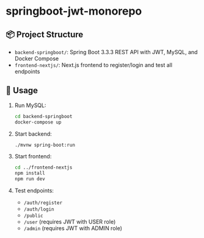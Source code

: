 
# springboot-jwt-monorepo

## 📦 Project Structure

- `backend-springboot/`: Spring Boot 3.3.3 REST API with JWT, MySQL, and Docker Compose
- `frontend-nextjs/`: Next.js frontend to register/login and test all endpoints

## 🚀 Usage

1. Run MySQL:
   ```bash
   cd backend-springboot
   docker-compose up
   ```

2. Start backend:
   ```bash
   ./mvnw spring-boot:run
   ```

3. Start frontend:
   ```bash
   cd ../frontend-nextjs
   npm install
   npm run dev
   ```

4. Test endpoints:
   - `/auth/register`
   - `/auth/login`
   - `/public`
   - `/user` (requires JWT with USER role)
   - `/admin` (requires JWT with ADMIN role)
